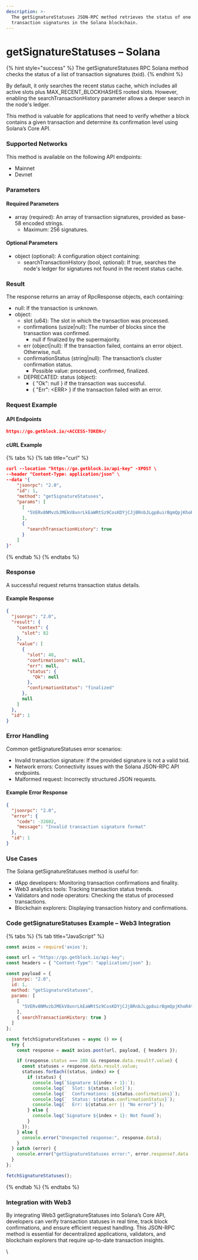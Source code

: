 ```yaml
---
description: >-
  The getSignatureStatuses JSON-RPC method retrieves the status of one or more
  transaction signatures in the Solana blockchain.
---
```


# getSignatureStatuses – Solana

{% hint style="success" %}
The getSignatureStatuses RPC Solana method checks the status of a list of transaction signatures (txid).&#x20;
{% endhint %}

By default, it only searches the recent status cache, which includes all active slots plus MAX\_RECENT\_BLOCKHASHES rooted slots. However, enabling the searchTransactionHistory parameter allows a deeper search in the node's ledger.

This method is valuable for applications that need to verify whether a block contains a given transaction and determine its confirmation level using Solana’s Core API.

### Supported Networks

This method is available on the following API endpoints:

* Mainnet
* Devnet

### Parameters

#### Required Parameters

* array (required): An array of transaction signatures, provided as base-58 encoded strings.
  * Maximum: 256 signatures.

#### Optional Parameters

* object (optional): A configuration object containing:
  * searchTransactionHistory (bool, optional): If true, searches the node's ledger for signatures not found in the recent status cache.

### Result

The response returns an array of RpcResponse objects, each containing:

* null: If the transaction is unknown.
* object:
  * slot (u64): The slot in which the transaction was processed.
  * confirmations (usize|null): The number of blocks since the transaction was confirmed.
    * null if finalized by the supermajority.
  * err (object|null): If the transaction failed, contains an error object. Otherwise, null.
  * confirmationStatus (string|null): The transaction’s cluster confirmation status.
    * Possible value: processed, confirmed, finalized.
  * DEPRECATED: status (object):
    * { "Ok": null } if the transaction was successful.
    * { "Err": \<ERR> } if the transaction failed with an error.

### Request Example

#### API Endpoints

```json
https://go.getblock.io/<ACCESS-TOKEN>/
```

#### cURL Example

{% tabs %}
{% tab title="curl" %}
```json
curl --location "https://go.getblock.io/api-key" -XPOST \
--header "Content-Type: application/json" \
--data '{
    "jsonrpc": "2.0",
    "id": 1,
    "method": "getSignatureStatuses",
    "params": [
      [
        "5VERv8NMvzbJMEkV8xnrLkEaWRtSz9CosKDYjCJjBRnbJLgp8uirBgmQpjKhoR4tjF3ZpRzrFmBV6UjKdiSZkQUW"
      ],
      {
        "searchTransactionHistory": true
      }
    ]
}'
```
{% endtab %}
{% endtabs %}

### Response

A successful request returns transaction status details.

#### Example Response

```json
{
  "jsonrpc": "2.0",
  "result": {
    "context": {
      "slot": 82
    },
    "value": [
      {
        "slot": 48,
        "confirmations": null,
        "err": null,
        "status": {
          "Ok": null
        },
        "confirmationStatus": "finalized"
      },
      null
    ]
  },
  "id": 1
}
```

### Error Handling

Common getSignatureStatuses error scenarios:

* Invalid transaction signature: If the provided signature is not a valid txid.
* Network errors: Connectivity issues with the Solana JSON-RPC API endpoints.
* Malformed request: Incorrectly structured JSON requests.

#### Example Error Response

```json
{
  "jsonrpc": "2.0",
  "error": {
    "code": -32602,
    "message": "Invalid transaction signature format"
  },
  "id": 1
}
```

### Use Cases

The Solana getSignatureStatuses method is useful for:

* dApp developers: Monitoring transaction confirmations and finality.
* Web3 analytics tools: Tracking transaction status trends.
* Validators and node operators: Checking the status of processed transactions.
* Blockchain explorers: Displaying transaction history and confirmations.

### Code getSignatureStatuses Example – Web3 Integration

{% tabs %}
{% tab title="JavaScript" %}
```javascript
const axios = require('axios');

const url = "https://go.getblock.io/api-key"; 
const headers = { "Content-Type": "application/json" };

const payload = {
  jsonrpc: "2.0",
  id: 1,
  method: "getSignatureStatuses",
  params: [
    [
      "5VERv8NMvzbJMEkV8xnrLkEaWRtSz9CosKDYjCJjBRnbJLgp8uirBgmQpjKhoR4tjF3ZpRzrFmBV6UjKdiSZkQUW"
    ],
    { searchTransactionHistory: true }
  ]
};

const fetchSignatureStatuses = async () => {
  try {
    const response = await axios.post(url, payload, { headers });

    if (response.status === 200 && response.data.result?.value) {
      const statuses = response.data.result.value;
      statuses.forEach((status, index) => {
        if (status) {
          console.log(`Signature ${index + 1}:`);
          console.log(`  Slot: ${status.slot}`);
          console.log(`  Confirmations: ${status.confirmations}`);
          console.log(`  Status: ${status.confirmationStatus}`);
          console.log(`  Err: ${status.err || "No error"}`);
        } else {
          console.log(`Signature ${index + 1}: Not found`);
        }
      });
    } else {
      console.error("Unexpected response:", response.data);
    }
  } catch (error) {
    console.error("getSignatureStatuses error:", error.response?.data || error.message);
  }
};

fetchSignatureStatuses();

```
{% endtab %}
{% endtabs %}

### Integration with Web3

By integrating Web3 getSignatureStatuses into Solana’s Core API, developers can verify transaction statuses in real time, track block confirmations, and ensure efficient request handling. This JSON-RPC method is essential for decentralized applications, validators, and blockchain explorers that require up-to-date transaction insights.

\
